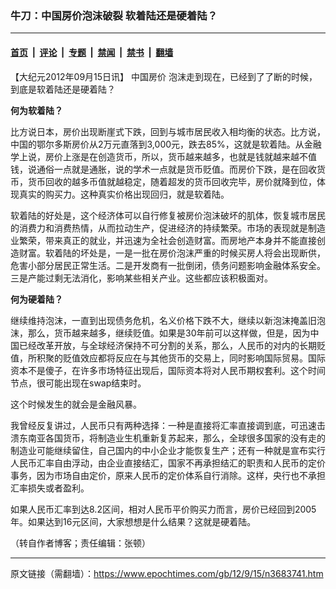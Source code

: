 ### 牛刀：中国房价泡沫破裂 软着陆还是硬着陆？

---

#### [首页](../../../..?n3683741) &nbsp;|&nbsp; [评论](../../../../../epoch-comment?n3683741) &nbsp;|&nbsp; [专题](../../../../../epoch-special?n3683741) &nbsp;|&nbsp; [禁闻](../../../../../epoch-news?n3683741) &nbsp;|&nbsp; [禁书](../../../../../books?n3683741) &nbsp;|&nbsp; [翻墙](https://github.com/gfw-breaker/nogfw/blob/master/README.md?n3683741)


<div class="post_content" id="artbody" itemprop="articleBody">
 <!-- article content begin -->
 <p>
  【大纪元2012年09月15日讯】
  <ok href="https://www.epochtimes.com/gb/tag/%E4%B8%AD%E5%9B%BD%E6%88%BF%E4%BB%B7.html">
   中国房价
  </ok>
  泡沫走到现在，已经到了了断的时候，到底是软着陆还是硬着陆？
 </p>
 <p>
  <b>
   何为软着陆？
  </b>
 </p>
 <p>
  比方说日本，房价出现断崖式下跌，回到与城市居民收入相均衡的状态。比方说，中国的鄂尔多斯房价从2万元直落到3,000元，跌去85%，这就是软着陆。从金融学上说，房价上涨是在创造货币，所以，货币越来越多，也就是钱就越来越不值钱，说通俗一点就是通胀，说的学术一点就是货币贬值。而房价下跌，是在回收货币，货币回收的越多币值就越稳定，随着超发的货币回收完毕，房价就降到位，体现真实的购买力。这种真实价格出现回归，就是软着陆。
 </p>
 <p>
  软着陆的好处是，这个经济体可以自行修复被房价泡沫破坏的肌体，恢复城市居民的消费力和消费热情，从而拉动生产，促进经济的持续繁荣。市场的表现就是制造业繁荣，带来真正的就业，并迅速为全社会创造财富。而房地产本身并不能直接创造财富。软着陆的坏处是，一是一批在房价泡沫严重的时候买房人将会出现断供，危害小部分居民正常生活。二是开发商有一批倒闭，债务问题影响金融体系安全。三是产能过剩无法消化，影响某些相关产业。这些都应该积极面对。
 </p>
 <p>
  <b>
   何为硬着陆？
  </b>
 </p>
 <p>
  继续维持泡沫，一直到出现债务危机，名义价格下跌不大，继续以新泡沫掩盖旧泡沫，那么，货币越来越多，继续贬值。如果是30年前可以这样做，但是，因为中国已经改革开放，与全球经济保持不可分割的关系，那么，人民币的对内的长期贬值，所积聚的贬值效应都将反应在与其他货币的交易上，同时影响国际贸易。国际资本不是傻子，在许多市场特征出现后，国际资本将对人民币期权套利。这个时间节点，很可能出现在swap结束时。
 </p>
 <p>
  这个时候发生的就会是金融风暴。
 </p>
 <p>
  我曾经反复讲过，人民币只有两种选择：一种是直接将汇率直接调到底，可迅速击溃东南亚各国货币，将制造业生机重新复苏起来，那么，全球很多国家的没有走的制造业可能继续留住，自己国内的中小企业才能恢复生产；还有一种就是宣布实行人民币汇率自由浮动，由企业直接结汇，国家不再承担结汇的职责和人民币的定价事务，因为市场自由定价，原来人民币的定价体系自行消除。这样，央行也不承担汇率损失或者盈利。
 </p>
 <p>
  如果人民币汇率到达8.2区间，相对人民币平价购买力而言，房价已经回到2005年。如果达到16元区间，大家想想是什么结果？这就是硬着陆。
 </p>
 <p>
  （转自作者博客；责任编辑：张顿）
 </p>
 <!-- article content end -->
 <div id="below_article_ad">
 </div>
</div>


---

原文链接（需翻墙）：https://www.epochtimes.com/gb/12/9/15/n3683741.htm